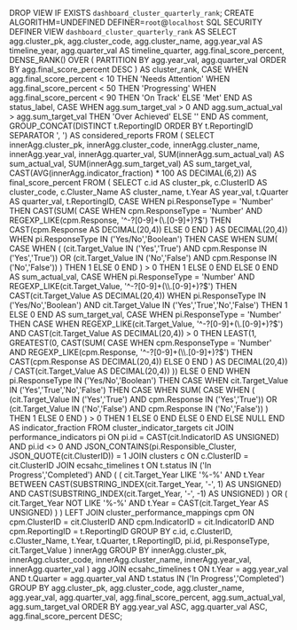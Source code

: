 DROP VIEW IF EXISTS `dashboard_cluster_quarterly_rank`;
CREATE ALGORITHM=UNDEFINED
DEFINER=`root`@`localhost`
SQL SECURITY DEFINER
VIEW `dashboard_cluster_quarterly_rank` AS
SELECT
agg.cluster_pk,
agg.cluster_code,
agg.cluster_name,
agg.year_val AS timeline_year,
agg.quarter_val AS timeline_quarter,
agg.final_score_percent,
DENSE_RANK() OVER (
PARTITION BY agg.year_val, agg.quarter_val
ORDER BY agg.final_score_percent DESC
) AS cluster_rank,
CASE
WHEN agg.final_score_percent < 10 THEN 'Needs Attention'
WHEN agg.final_score_percent < 50 THEN 'Progressing'
WHEN agg.final_score_percent < 90 THEN 'On Track'
ELSE 'Met'
END AS status_label,
CASE
WHEN agg.sum_target_val > 0
AND agg.sum_actual_val > agg.sum_target_val
THEN 'Over Achieved'
ELSE ''
END AS comment,
GROUP_CONCAT(DISTINCT t.ReportingID ORDER BY t.ReportingID SEPARATOR ', ') AS considered_reports
FROM (
SELECT
innerAgg.cluster_pk,
innerAgg.cluster_code,
innerAgg.cluster_name,
innerAgg.year_val,
innerAgg.quarter_val,
SUM(innerAgg.sum_actual_val) AS sum_actual_val,
SUM(innerAgg.sum_target_val) AS sum_target_val,
CAST(AVG(innerAgg.indicator_fraction) \* 100 AS DECIMAL(6,2)) AS final_score_percent
FROM (
SELECT
c.id AS cluster_pk,
c.ClusterID AS cluster_code,
c.Cluster_Name AS cluster_name,
t.Year AS year_val,
t.Quarter AS quarter_val,
t.ReportingID,
CASE
WHEN pi.ResponseType = 'Number' THEN
CAST(SUM(
CASE
WHEN cpm.ResponseType = 'Number'
AND REGEXP_LIKE(cpm.Response, '^-?[0-9]+(\\.[0-9]+)?$')
                             THEN CAST(cpm.Response AS DECIMAL(20,4))
                             ELSE 0
                         END
                     ) AS DECIMAL(20,4))
                 WHEN pi.ResponseType IN ('Yes/No','Boolean') THEN 
                     CASE 
                         WHEN SUM(
                              CASE
                                  WHEN (
                                      (cit.Target_Value IN ('Yes','True') AND cpm.Response IN ('Yes','True'))
                                      OR (cit.Target_Value IN ('No','False') AND cpm.Response IN ('No','False'))
                                  )
                                  THEN 1
                                  ELSE 0
                              END
                         ) > 0 THEN 1
                         ELSE 0
                     END
                 ELSE 0
             END AS sum_actual_val,
             CASE 
                 WHEN pi.ResponseType = 'Number'
                      AND REGEXP_LIKE(cit.Target_Value, '^-?[0-9]+(\\.[0-9]+)?$')
THEN CAST(cit.Target_Value AS DECIMAL(20,4))
WHEN pi.ResponseType IN ('Yes/No','Boolean')
AND cit.Target_Value IN ('Yes','True','No','False')
THEN 1
ELSE 0
END AS sum_target_val,
CASE
WHEN pi.ResponseType = 'Number' THEN
CASE
WHEN REGEXP_LIKE(cit.Target_Value, '^-?[0-9]+(\\.[0-9]+)?$')
                              AND CAST(cit.Target_Value AS DECIMAL(20,4)) > 0
                         THEN LEAST(1, GREATEST(0,
                              CAST(SUM(
                                  CASE 
                                      WHEN cpm.ResponseType = 'Number'
                                           AND REGEXP_LIKE(cpm.Response, '^-?[0-9]+(\\.[0-9]+)?$')
THEN CAST(cpm.Response AS DECIMAL(20,4))
ELSE 0
END
) AS DECIMAL(20,4))
/ CAST(cit.Target_Value AS DECIMAL(20,4))
))
ELSE 0
END
WHEN pi.ResponseType IN ('Yes/No','Boolean') THEN
CASE
WHEN cit.Target_Value IN ('Yes','True','No','False')
THEN CASE
WHEN SUM(
CASE
WHEN (
(cit.Target_Value IN ('Yes','True') AND cpm.Response IN ('Yes','True'))
OR (cit.Target_Value IN ('No','False') AND cpm.Response IN ('No','False'))
)
THEN 1
ELSE 0
END
) > 0 THEN 1
ELSE 0
END
ELSE 0
END
ELSE NULL
END AS indicator_fraction
FROM cluster_indicator_targets cit
JOIN performance_indicators pi
ON pi.id = CAST(cit.IndicatorID AS UNSIGNED)
AND pi.id <> 0
AND JSON_CONTAINS(pi.Responsible_Cluster, JSON_QUOTE(cit.ClusterID)) = 1
JOIN clusters c
ON c.ClusterID = cit.ClusterID
JOIN ecsahc_timelines t
ON t.status IN ('In Progress','Completed')
AND (
(
cit.Target_Year LIKE '%-%'
AND t.Year BETWEEN CAST(SUBSTRING_INDEX(cit.Target_Year, '-', 1) AS UNSIGNED)
AND CAST(SUBSTRING_INDEX(cit.Target_Year, '-', -1) AS UNSIGNED)
)
OR (
cit.Target_Year NOT LIKE '%-%'
AND t.Year = CAST(cit.Target_Year AS UNSIGNED)
)
)
LEFT JOIN cluster_performance_mappings cpm
ON cpm.ClusterID = cit.ClusterID
AND cpm.IndicatorID = cit.IndicatorID
AND cpm.ReportingID = t.ReportingID
GROUP BY c.id, c.ClusterID, c.Cluster_Name, t.Year, t.Quarter, t.ReportingID,
pi.id, pi.ResponseType, cit.Target_Value
) innerAgg
GROUP BY innerAgg.cluster_pk, innerAgg.cluster_code, innerAgg.cluster_name,
innerAgg.year_val, innerAgg.quarter_val
) agg
JOIN ecsahc_timelines t
ON t.Year = agg.year_val
AND t.Quarter = agg.quarter_val
AND t.status IN ('In Progress','Completed')
GROUP BY agg.cluster_pk, agg.cluster_code, agg.cluster_name, agg.year_val, agg.quarter_val,
agg.final_score_percent, agg.sum_actual_val, agg.sum_target_val
ORDER BY agg.year_val ASC, agg.quarter_val ASC, agg.final_score_percent DESC;

